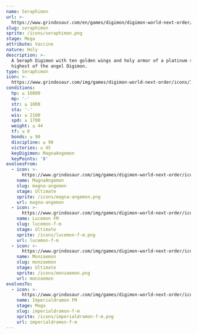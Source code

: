 ```yaml
---
name: Seraphimon
url: >-
  https://www.grindosaur.com/en/games/digimon/digimon-world-next-order/digimon/161-seraphimon
slug: seraphimon
sprite: /icons/seraphimon.png
stage: Mega
attribute: Vaccine
nature: Holy
description: >-
  A Seraph Digimon with ten golden wings and holy armor of a platinum sheen. The
  highest of the angel Digimon.
type: Seraphimon
icon: >-
  https://www.grindosaur.com/img/games/digimon-world-next-order/icons/161-seraphimon-icon.png
conditions:
  hp: ≥ 16000
  mp: '-'
  str: ≥ 1800
  sta: '-'
  wis: ≥ 2100
  spd: ≥ 1700
  weight: ≤ 44
  tf: ≤ 0
  bonds: ≥ 90
  discipline: ≥ 90
  victories: ≥ 45
  keyDigimon: MagnaAngemon
  keyPoints: '8'
evolvesFrom:
  - icon: >-
      https://www.grindosaur.com/img/games/digimon-world-next-order/icons/115-magnaangemon-icon-small.png
    name: MagnaAngemon
    slug: magna-angemon
    stage: Ultimate
    sprite: /icons/magna-angemon.png
    url: magna-angemon
  - icon: >-
      https://www.grindosaur.com/img/games/digimon-world-next-order/icons/131-lucemon-fm-icon-small.png
    name: Lucemon FM
    slug: lucemon-f-m
    stage: Ultimate
    sprite: /icons/lucemon-f-m.png
    url: lucemon-f-m
  - icon: >-
      https://www.grindosaur.com/img/games/digimon-world-next-order/icons/154-monzaemon-icon-small.png
    name: Monzaemon
    slug: monzaemon
    stage: Ultimate
    sprite: /icons/monzaemon.png
    url: monzaemon
evolvesTo:
  - icon: >-
      https://www.grindosaur.com/img/games/digimon-world-next-order/icons/221-imperialdramon-fm-icon-small.png
    name: Imperialdramon FM
    stage: Mega
    slug: imperialdramon-f-m
    sprite: /icons/imperialdramon-f-m.png
    url: imperialdramon-f-m
---
```


